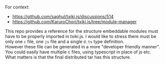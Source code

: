 For context:
- https://github.com/saghul/txiki.js/discussions/514
- https://github.com/KaruroChori/txiki.js/tree/module-manager

This repo provides a reference for the structure embeddable modules must have to be properly imported in txiki.js. I would like to stress there must be only one `c` file, one `js` file and a single `d.ts` type definition.  
However these file can be generated in a more "developer friendly manner".  
You could easily have multiple c files, using typescript in place of js etc. What matters is that the final distributed tar has this structure.

